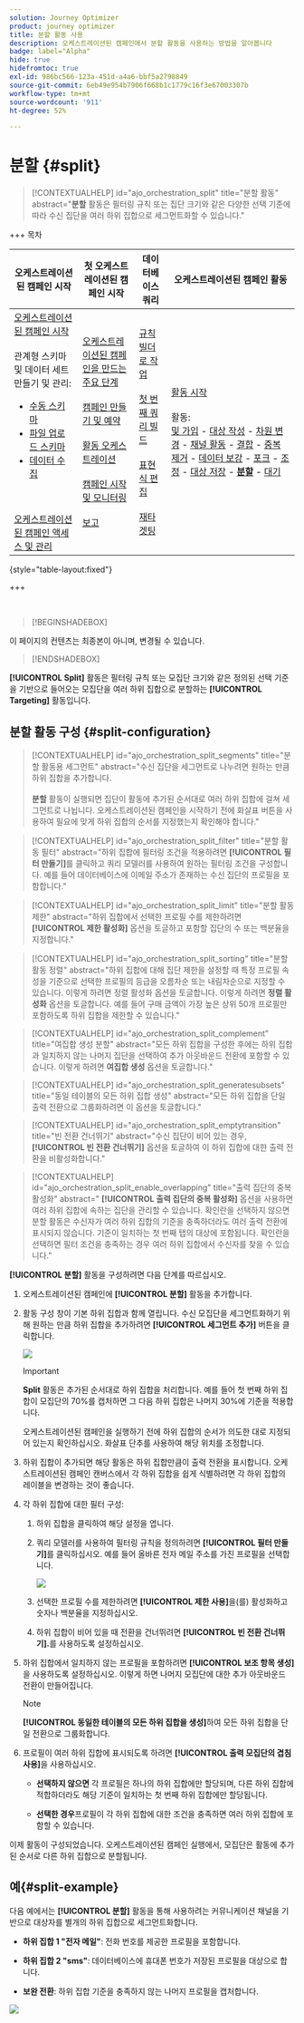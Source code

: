 ```yaml
---
solution: Journey Optimizer
product: journey optimizer
title: 분할 활동 사용
description: 오케스트레이션된 캠페인에서 분할 활동을 사용하는 방법을 알아봅니다
badge: label="Alpha"
hide: true
hidefromtoc: true
exl-id: 986bc566-123a-451d-a4a6-bbf5a2798849
source-git-commit: 6eb49e954b7906f668b1c1779c16f3e67003307b
workflow-type: tm+mt
source-wordcount: '911'
ht-degree: 52%

---
```


# 분할 {#split}

>[!CONTEXTUALHELP]
>id="ajo_orchestration_split"
>title="분할 활동"
>abstract="**분할** 활동은 필터링 규칙 또는 집단 크기와 같은 다양한 선택 기준에 따라 수신 집단을 여러 하위 집합으로 세그먼트화할 수 있습니다."


+++ 목차

| 오케스트레이션된 캠페인 시작 | 첫 오케스트레이션된 캠페인 시작 | 데이터베이스 쿼리 | 오케스트레이션된 캠페인 활동 |
|---|---|---|---|
| [오케스트레이션된 캠페인 시작](../gs-orchestrated-campaigns.md)<br/><br/>관계형 스키마 및 데이터 세트 만들기 및 관리:</br> <ul><li>[수동 스키마](../manual-schema.md)</li><li>[파일 업로드 스키마](../file-upload-schema.md)</li><li>[데이터 수집](../ingest-data.md)</li></ul><br/><br/>[오케스트레이션된 캠페인 액세스 및 관리](../access-manage-orchestrated-campaigns.md) | [오케스트레이션된 캠페인을 만드는 주요 단계](../gs-campaign-creation.md)<br/><br/>[캠페인 만들기 및 예약](../create-orchestrated-campaign.md)<br/><br/>[활동 오케스트레이션](../orchestrate-activities.md)<br/><br/>[캠페인 시작 및 모니터링](../start-monitor-campaigns.md)<br/><br/>[보고](../reporting-campaigns.md) | [규칙 빌더로 작업](../orchestrated-rule-builder.md)<br/><br/>[첫 번째 쿼리 빌드](../build-query.md)<br/><br/>[표현식 편집](../edit-expressions.md)<br/><br/>[재타겟팅](../retarget.md) | [활동 시작](about-activities.md)<br/><br/>활동:<br/>[및 가입](and-join.md) - [대상 작성](build-audience.md) - [차원 변경](change-dimension.md) - [채널 활동](channels.md) - [결합](combine.md) - [중복 제거](deduplication.md) - [데이터 보강](enrichment.md) - [포크](fork.md) - [조정](reconciliation.md) - [대상 저장](save-audience.md) - <b>[분할](split.md)</b> - [대기](wait.md) |

{style="table-layout:fixed"}

+++


<br/>

>[!BEGINSHADEBOX]

이 페이지의 컨텐츠는 최종본이 아니며, 변경될 수 있습니다.

>[!ENDSHADEBOX]

**[!UICONTROL Split]** 활동은 필터링 규칙 또는 모집단 크기와 같은 정의된 선택 기준을 기반으로 들어오는 모집단을 여러 하위 집합으로 분할하는 **[!UICONTROL Targeting]** 활동입니다.

## 분할 활동 구성 {#split-configuration}

>[!CONTEXTUALHELP]
>id="ajo_orchestration_split_segments"
>title="분할 활동용 세그먼트"
>abstract="수신 집단을 세그먼트로 나누려면 원하는 만큼 하위 집합을 추가합니다.<br/></br>**분할** 활동이 실행되면 집단이 활동에 추가된 순서대로 여러 하위 집합에 걸쳐 세그먼트로 나뉩니다. 오케스트레이션된 캠페인을 시작하기 전에 화살표 버튼을 사용하여 필요에 맞게 하위 집합의 순서를 지정했는지 확인해야 합니다."

>[!CONTEXTUALHELP]
>id="ajo_orchestration_split_filter"
>title="분할 활동 필터"
>abstract="하위 집합에 필터링 조건을 적용하려면 **[!UICONTROL 필터 만들기]**&#x200B;를 클릭하고 쿼리 모델러를 사용하여 원하는 필터링 조건을 구성합니다. 예를 들어 데이터베이스에 이메일 주소가 존재하는 수신 집단의 프로필을 포함합니다."

>[!CONTEXTUALHELP]
>id="ajo_orchestration_split_limit"
>title="분할 활동 제한"
>abstract="하위 집합에서 선택한 프로필 수를 제한하려면 **[!UICONTROL 제한 활성화]** 옵션을 토글하고 포함할 집단의 수 또는 백분율을 지정합니다."

>[!CONTEXTUALHELP]
>id="ajo_orchestration_split_sorting"
>title="분할 활동 정렬"
>abstract="하위 집합에 대해 집단 제한을 설정할 때 특정 프로필 속성을 기준으로 선택한 프로필의 등급을 오름차순 또는 내림차순으로 지정할 수 있습니다. 이렇게 하려면 정렬 활성화 옵션을 토글합니다. 이렇게 하려면 **정렬 활성화** 옵션을 토글합니다. 예를 들어 구매 금액이 가장 높은 상위 50개 프로필만 포함하도록 하위 집합을 제한할 수 있습니다."

>[!CONTEXTUALHELP]
>id="ajo_orchestration_split_complement"
>title="여집합 생성 분할"
>abstract="모든 하위 집합을 구성한 후에는 하위 집합과 일치하지 않는 나머지 집단을 선택하여 추가 아웃바운드 전환에 포함할 수 있습니다. 이렇게 하려면 **여집합 생성** 옵션을 토글합니다."

>[!CONTEXTUALHELP]
>id="ajo_orchestration_split_generatesubsets"
>title="동일 테이블의 모든 하위 집합 생성"
>abstract="모든 하위 집합을 단일 출력 전환으로 그룹화하려면 이 옵션을 토글합니다."

>[!CONTEXTUALHELP]
>id="ajo_orchestration_split_emptytransition"
>title="빈 전환 건너뛰기"
>abstract="수신 집단이 비어 있는 경우, **[!UICONTROL 빈 전환 건너뛰기]** 옵션을 토글하여 이 하위 집합에 대한 출력 전환을 비활성화합니다."

>[!CONTEXTUALHELP]
>id="ajo_orchestration_split_enable_overlapping"
>title="출력 집단의 중복 활성화"
>abstract=" **[!UICONTROL 출력 집단의 중복 활성화]** 옵션을 사용하면 여러 하위 집합에 속하는 집단을 관리할 수 있습니다. 확인란을 선택하지 않으면 분할 활동은 수신자가 여러 하위 집합의 기준을 충족하더라도 여러 출력 전환에 표시되지 않습니다. 기준이 일치하는 첫 번째 탭의 대상에 포함됩니다. 확인란을 선택하면 필터 조건을 충족하는 경우 여러 하위 집합에서 수신자를 찾을 수 있습니다."

**[!UICONTROL 분할]** 활동을 구성하려면 다음 단계를 따르십시오.

1. 오케스트레이션된 캠페인에 **[!UICONTROL 분할]** 활동을 추가합니다.

1. 활동 구성 창이 기본 하위 집합과 함께 열립니다. 수신 모집단을 세그먼트화하기 위해 원하는 만큼 하위 집합을 추가하려면 **[!UICONTROL 세그먼트 추가]** 버튼을 클릭합니다.

   ![](../assets/orchestrated-split-1.png)

   >[!IMPORTANT]
   >
   >**Split** 활동은 추가된 순서대로 하위 집합을 처리합니다. 예를 들어 첫 번째 하위 집합이 모집단의 70%를 캡처하면 그 다음 하위 집합은 나머지 30%에 기준을 적용합니다.
   >
   >오케스트레이션된 캠페인을 실행하기 전에 하위 집합의 순서가 의도한 대로 지정되어 있는지 확인하십시오. 화살표 단추를 사용하여 해당 위치를 조정합니다.

1. 하위 집합이 추가되면 해당 활동은 하위 집합만큼이 출력 전환을 표시합니다. 오케스트레이션된 캠페인 캔버스에서 각 하위 집합을 쉽게 식별하려면 각 하위 집합의 레이블을 변경하는 것이 좋습니다.

1. 각 하위 집합에 대한 필터 구성:

   1. 하위 집합을 클릭하여 해당 설정을 엽니다.

   1. 쿼리 모델러를 사용하여 필터링 규칙을 정의하려면 **[!UICONTROL 필터 만들기]**&#x200B;를 클릭하십시오. 예를 들어 올바른 전자 메일 주소를 가진 프로필을 선택합니다.

      ![](../assets/orchestrated-split-1.png)

   1. 선택한 프로필 수를 제한하려면 **[!UICONTROL 제한 사용]**&#x200B;을(를) 활성화하고 숫자나 백분율을 지정하십시오.

   1. 하위 집합이 비어 있을 때 전환을 건너뛰려면 **[!UICONTROL 빈 전환 건너뛰기].**&#x200B;를 사용하도록 설정하십시오.

1. 하위 집합에서 일치하지 않는 프로필을 포함하려면 **[!UICONTROL 보조 항목 생성]**&#x200B;을 사용하도록 설정하십시오. 이렇게 하면 나머지 모집단에 대한 추가 아웃바운드 전환이 만들어집니다.

   >[!NOTE]
   >
   >**[!UICONTROL 동일한 테이블의 모든 하위 집합을 생성]**&#x200B;하여 모든 하위 집합을 단일 전환으로 그룹화합니다.

1. 프로필이 여러 하위 집합에 표시되도록 하려면 **[!UICONTROL 출력 모집단의 겹침 사용]**&#x200B;을 사용하십시오.

   * **선택하지 않으면** 각 프로필은 하나의 하위 집합에만 할당되며, 다른 하위 집합에 적합하더라도 해당 기준이 일치하는 첫 번째 하위 집합에만 할당됩니다.

   * **선택한 경우**&#x200B;프로필이 각 하위 집합에 대한 조건을 충족하면 여러 하위 집합에 포함할 수 있습니다.

이제 활동이 구성되었습니다. 오케스트레이션된 캠페인 실행에서, 모집단은 활동에 추가된 순서로 다른 하위 집합으로 분할됩니다.

## 예{#split-example}

다음 예에서는 **[!UICONTROL 분할]** 활동을 통해 사용하려는 커뮤니케이션 채널을 기반으로 대상자를 별개의 하위 집합으로 세그먼트화합니다.

* **하위 집합 1 &quot;전자 메일&quot;**: 전화 번호를 제공한 프로필을 포함합니다.

* **하위 집합 2 &quot;sms&quot;**: 데이터베이스에 휴대폰 번호가 저장된 프로필을 대상으로 합니다.

* **보완 전환**: 하위 집합 기준을 충족하지 않는 나머지 프로필을 캡처합니다.

![](../assets/orchestrated-split-3.png)
